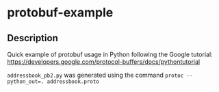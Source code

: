 # protobuf-example

## Description

Quick example of protobuf usage in Python following the Google tutorial:
https://developers.google.com/protocol-buffers/docs/pythontutorial

`addressbook_pb2.py` was generated using the command
`protoc --python_out=. addressbook.proto`
